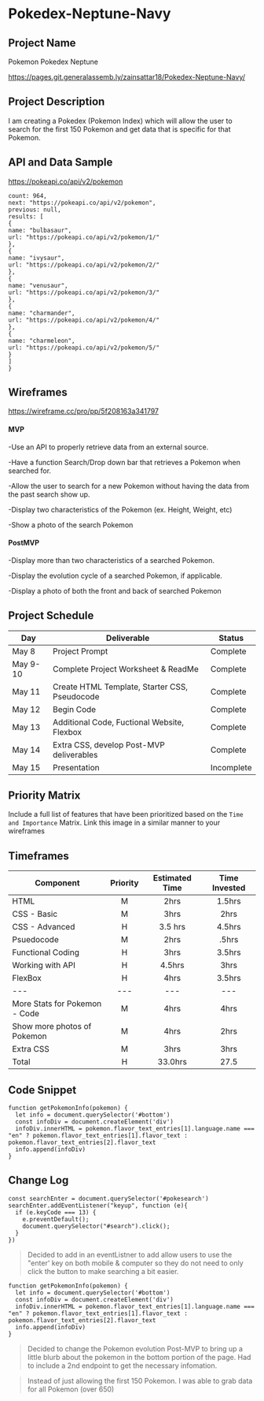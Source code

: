 # Pokedex-Neptune-Navy
## Project Name

Pokemon Pokedex Neptune 

https://pages.git.generalassemb.ly/zainsattar18/Pokedex-Neptune-Navy/ 

## Project Description

I am creating a Pokedex (Pokemon Index) which will allow the user to search for the first 150 Pokemon and get data that is specific for that Pokemon.  


## API and Data Sample

https://pokeapi.co/api/v2/pokemon

```{
count: 964,
next: "https://pokeapi.co/api/v2/pokemon",
previous: null,
results: [
{
name: "bulbasaur",
url: "https://pokeapi.co/api/v2/pokemon/1/"
},
{
name: "ivysaur",
url: "https://pokeapi.co/api/v2/pokemon/2/"
},
{
name: "venusaur",
url: "https://pokeapi.co/api/v2/pokemon/3/"
},
{
name: "charmander",
url: "https://pokeapi.co/api/v2/pokemon/4/"
},
{
name: "charmeleon",
url: "https://pokeapi.co/api/v2/pokemon/5/"
}
]
}
```

## Wireframes

https://wireframe.cc/pro/pp/5f208163a341797

#### MVP 
-Use an API to properly retrieve data from an external source.

-Have a function Search/Drop down bar that retrieves a Pokemon when searched for.

-Allow the user to search for a new Pokemon without having the data from the past search show up. 

-Display two characteristics of the Pokemon (ex. Height, Weight, etc)

-Show a photo of the search Pokemon 


#### PostMVP  

-Display more than two characteristics of a searched Pokemon. 

-Display the evolution cycle of a searched Pokemon, if applicable. 

-Display a photo of both the front and back of searched Pokemon 

## Project Schedule

|  Day | Deliverable | Status
|---|---| ---|
|May 8| Project Prompt | Complete
|May 9-10| Complete Project Worksheet & ReadMe | Complete
|May 11| Create HTML Template, Starter CSS, Pseudocode | Complete
|May 12| Begin Code  | Complete
|May 13| Additional Code, Fuctional Website, Flexbox| Complete
|May 14| Extra CSS, develop Post-MVP deliverables | Complete
|May 15| Presentation | Incomplete

## Priority Matrix

Include a full list of features that have been prioritized based on the `Time and Importance` Matrix.  Link this image in a similar manner to your wireframes

## Timeframes

| Component | Priority | Estimated Time | Time Invested | 
| --- | :---: |  :---: | :---: | 
| HTML| M | 2hrs| 1.5hrs  |  
| CSS - Basic | M | 3hrs| 2hrs | 
| CSS - Advanced | H | 3.5 hrs | 4.5hrs |  
| Psuedocode| M | 2hrs| .5hrs |  
| Functional Coding | H | 3hrs| 3.5hrs |  
| Working with API | H | 4.5hrs| 3hrs | 
| FlexBox| H | 4hrs| 3.5hrs | 
| --- | --- |  --- | --- |
| More Stats for Pokemon - Code | M | 4hrs| 4hrs |  
| Show more photos of Pokemon| M | 4hrs| 2hrs |  
| Extra CSS| M | 3hrs| 3hrs | 
| Total | H | 33.0hrs| 27.5 |  

## Code Snippet

```
function getPokemonInfo(pokemon) {
  let info = document.querySelector('#bottom')
  const infoDiv = document.createElement('div')
  infoDiv.innerHTML = pokemon.flavor_text_entries[1].language.name === "en" ? pokemon.flavor_text_entries[1].flavor_text : pokemon.flavor_text_entries[2].flavor_text
  info.append(infoDiv)
}
```


## Change Log


```
const searchEnter = document.querySelector('#pokesearch')
searchEnter.addEventListener("keyup", function (e){
  if (e.keyCode === 13) {
    e.preventDefault();
    document.querySelector("#search").click();
  }
})
```
>Decided to add in an eventListner to add allow users to use the "enter' key on both mobile & computer so they do not need to only click the button to make searching a bit easier. 

```
function getPokemonInfo(pokemon) {
  let info = document.querySelector('#bottom')
  const infoDiv = document.createElement('div')
  infoDiv.innerHTML = pokemon.flavor_text_entries[1].language.name === "en" ? pokemon.flavor_text_entries[1].flavor_text : pokemon.flavor_text_entries[2].flavor_text
  info.append(infoDiv)
}
```
>Decided to change the Pokemon evolution Post-MVP to bring up a little blurb about the pokemon in the bottom portion of the page. Had to include a 2nd endpoint to get the necessary infomation. 

> Instead of just allowing the first 150 Pokemon. I was able to grab data for all Pokemon (over 650)